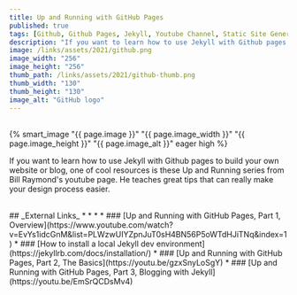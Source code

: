 ```yaml
---
title: Up and Running with GitHub Pages
published: true
tags: [Github, Github Pages, Jekyll, Youtube Channel, Static Site Generator, Website, Blog, Open Source Software, Tutorial, Markdown]
description: "If you want to learn how to use Jekyll with Github pages to build your own website or blog, one of cool resources is these Up and Running series from Bill Raymond's youtube page."
image: /links/assets/2021/github.png
image_width: "256"
image_height: "256"
thumb_path: /links/assets/2021/github-thumb.png
thumb_width: "130"
thumb_height: "130"
image_alt: "GitHub logo"
---
```


<br>
{% smart_image "{{ page.image }}" "{{ page.image_width }}" "{{ page.image_height }}" "{{ page.image_alt }}" eager high %}
<br>

If you want to learn how to use Jekyll with Github pages to build your own website or blog, one of cool resources is these Up and Running series from Bill Raymond's youtube page. He teaches great tips that can really make your design process easier.  

<br>
## _External Links_
* * *
* ### [Up and Running with GitHub Pages, Part 1, Overview](https://www.youtube.com/watch?v=EvYs1idcGnM&list=PLWzwUIYZpnJuT0sH4BN56P5oWTdHJiTNq&index=1)
* ### [How to install a local Jekyll dev environment](https://jekyllrb.com/docs/installation/)
* ### [Up and Running with GitHub Pages, Part 2, The Basics](https://youtu.be/gzxSnyLoSgY)
* ### [Up and Running with GitHub Pages, Part 3, Blogging with Jekyll](https://youtu.be/EmSrQCDsMv4)
